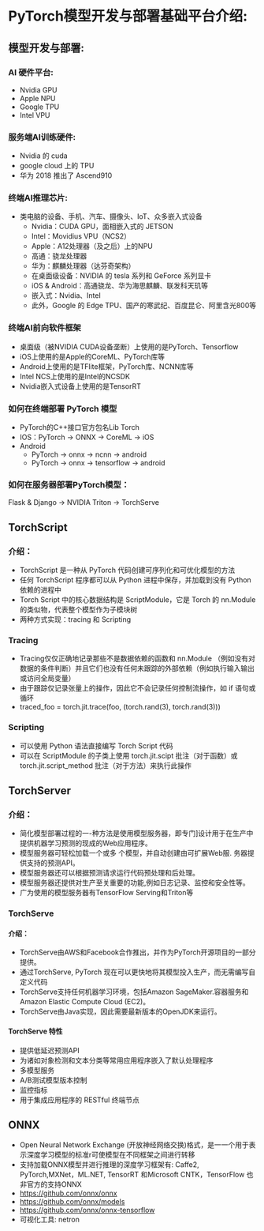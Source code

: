 # PyTorch模型开发与部署基础平台介绍:

## 模型开发与部署:
### AI 硬件平台:
- Nvidia GPU
- Apple NPU
- Google TPU
- Intel VPU

### 服务端AI训练硬件:
- Nvidia 的 cuda
- google cloud 上的 TPU
- 华为 2018 推出了 Ascend910

### 终端AI推理芯片:
- 类电脑的设备、手机、汽车、摄像头、IoT、众多嵌入式设备
  - Nvidia：CUDA GPU，面相嵌入式的 JETSON
  - Intel：Movidius VPU（NCS2）
  - Apple：A12处理器（及之后）上的NPU
  - 高通：骁龙处理器
  - 华为：麒麟处理器（达芬奇架构）
  - 在桌面级设备：NVIDIA 的 tesla 系列和 GeForce 系列显卡
  - iOS & Android：高通骁龙、华为海思麒麟、联发科天玑等
  - 嵌入式：Nvidia、Intel
  - 此外，Google 的 Edge TPU、国产的寒武纪、百度昆仑、阿里含光800等

### 终端AI前向软件框架
- 桌面级（被NVIDIA CUDA设备垄断）上使用的是PyTorch、Tensorflow
- iOS上使用的是Apple的CoreML、PyTorch库等
- Android上使用的是TFlite框架，PyTorch库、NCNN库等
- Intel NCS上使用的是Intel的NCSDK
- Nvidia嵌入式设备上使用的是TensorRT

### 如何在终端部署 PyTorch 模型
- PyTorch的C++接口官方包名Lib Torch
- IOS：PyTorch -> ONNX -> CoreML -> iOS
- Android
  - PyTorch -> onnx -> ncnn -> android
  - PyTorch -> onnx -> tensorflow -> android

### 如何在服务器部署PyTorch模型：
Flask & Django -> NVIDIA Triton -> TorchServe

## TorchScript

### 介绍：
- TorchScript 是一种从 PyTorch 代码创建可序列化和可优化模型的方法
- 任何 TorchScript 程序都可以从 Python 进程中保存，并加载到没有 Python 依赖的进程中
- Torch Script 中的核心数据结构是 ScriptModule，它是 Torch 的 nn.Module 的类似物，代表整个模型作为子模块树
- 两种方式实现：tracing 和 Scripting

### Tracing
- Tracing仅仅正确地记录那些不是数据依赖的函数和 nn.Module （例如没有对数据的条件判断）并且它们也没有任何未跟踪的外部依赖（例如执行输入输出或访问全局变量）
- 由于跟踪仅记录张量上的操作，因此它不会记录任何控制流操作，如 if 语句或循环
- traced_foo = torch.jit.trace(foo, (torch.rand(3), torch.rand(3)))

### Scripting
- 可以使用 Python 语法直接编写 Torch Script 代码
- 可以在 ScriptModule 的子类上使用 torch.jit.scipt 批注（对于函数）或 torch.jit.script_method 批注（对于方法）来执行此操作

## TorchServer

### 介绍：
- 简化模型部署过程的一-种方法是使用模型服务器，即专门]设计用于在生产中提供机器学习预测的现成的Web应用程序。
- 模型服务器可轻松加载一个或多 个模型，并自动创建由可扩展Web服. 务器提供支持的预测API。
- 模型服务器还可以根据预测请求运行代码预处理和后处理。
- 模型服务器还提供对生产至关重要的功能,例如日志记录、监控和安全性等。
- 广为使用的模型服务器有TensorFlow Serving和Triton等

### TorchServe
#### 介绍：
- TorchServe由AWS和Facebook合作推出，并作为PyTorch开源项目的一部分提供。
- 通过TorchServe, PyTorch 现在可以更快地将其模型投入生产，而无需编写自定义代码
- TorchServe支持任何机器学习环境，包括Amazon SageMaker.容器服务和Amazon Elastic Compute Cloud (EC2)。
- TorchServe由Java实现，因此需要最新版本的OpenJDK来运行。
#### TorchServe 特性
- 提供低延迟预测API
- 为诸如对象检测和文本分类等常用应用程序嵌入了默认处理程序
- 多模型服务
- A/B测试模型版本控制
- 监控指标
- 用于集成应用程序的 RESTful 终端节点


## ONNX
- Open Neural Network Exchange (开放神经网络交换)格式，是一一个用于表示深度学习模型的标准r可使模型在不同框架之间进行转移
- 支持加载ONNX模型并进行推理的深度学习框架有: Caffe2, PyTorch,MXNet，ML.NET, TensorRT 和Microsoft CNTK，TensorFlow 也非官方的支持ONNX
- https://github.com/onnx/onnx
- https://github.com/onnx/models
- https://github.com/onnx/onnx-tensorflow
- 可视化工具: netron


